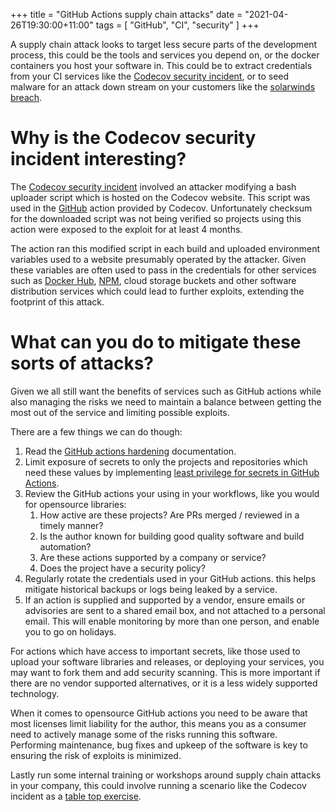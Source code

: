 +++
title = "GitHub Actions supply chain attacks"
date = "2021-04-26T19:30:00+11:00"
tags = [ "GitHub", "CI", "security" ]
+++

A supply chain attack looks to target less secure parts of the development process, this could be the tools and services you depend on, or the docker containers you host your software in. This could be to extract credentials from your CI services like the [Codecov security incident](https://about.codecov.io/security-update/), or to seed malware for an attack down stream on your customers like the [solarwinds breach](https://krebsonsecurity.com/tag/solarwinds-breach/).

# Why is the Codecov security incident interesting?

The [Codecov security incident](https://about.codecov.io/security-update/) involved an attacker modifying a bash uploader script which is hosted on the Codecov website. This script was used in the [GitHub](https://github.com) action provided by Codecov. Unfortunately checksum for the downloaded script was not being verified so projects using this action were exposed to the exploit for at least 4 months. 

The action ran this modified script in each build and uploaded environment variables used to a website presumably operated by the attacker. Given these variables are often used to pass in the credentials for other services such as [Docker Hub](https://hub.docker.com
), [NPM](https://www.npmjs.com/), cloud storage buckets and other software distribution services which could lead to further exploits, extending the footprint of this attack.

# What can you do to mitigate these sorts of attacks?

Given we all still want the benefits of services such as GitHub actions while also managing the risks we need to maintain a balance between getting the most out of the service and limiting possible exploits.

There are a few things we can do though:


1. Read the [GitHub actions hardening](https://docs.github.com/en/actions/learn-github-actions/security-hardening-for-github-actions) documentation.
2. Limit exposure of secrets to only the projects and repositories which need these values by implementing [least privilege for secrets in GitHub Actions](https://github.blog/2021-04-13-implementing-least-privilege-for-secrets-in-github-actions/).
3. Review the GitHub actions your using in your workflows, like you would for opensource libraries:
    1. How active are these projects? Are PRs merged / reviewed in a timely manner?
    2. Is the author known for building good quality software and build automation?
    3. Are these actions supported by a company or service?
    4. Does the project have a security policy? 
4. Regularly rotate the credentials used in your GitHub actions. this helps mitigate historical backups or logs being leaked by a service.
5. If an action is supplied and supported by a vendor, ensure emails or advisories are sent to a shared email box, and not attached to a personal email. This will enable monitoring by more than one person, and enable you to go on holidays.

For actions which have access to important secrets, like those used to upload your software libraries and releases, or deploying your services, you may want to fork them and add security scanning. This is more important if there are no vendor supported alternatives, or it is a less widely supported technology. 

When it comes to opensource GitHub actions you need to be aware that most licenses limit liability for the author, this means you as a consumer need to actively manage some of the risks running this software. Performing maintenance, bug fixes and upkeep of the software is key to ensuring the risk of exploits is minimized.

Lastly run some internal training or workshops around supply chain attacks in your company, this could involve running a scenario like the Codecov incident as a [table top exercise](https://blog.rsisecurity.com/how-to-perform-a-security-incident-response-tabletop-exercise/).  

